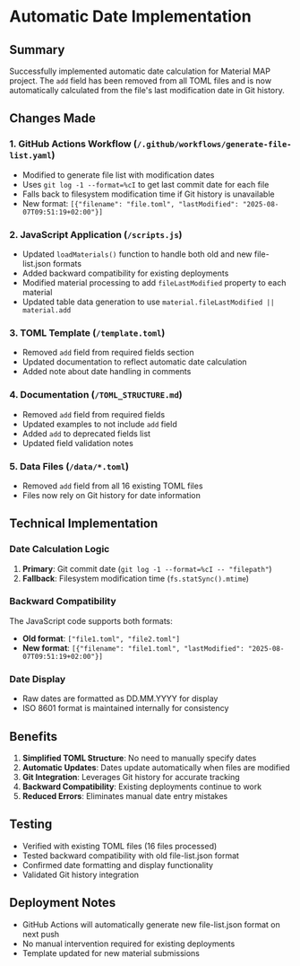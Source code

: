 # Automatic Date Implementation

## Summary

Successfully implemented automatic date calculation for Material MAP project. The `add` field has been removed from all TOML files and is now automatically calculated from the file's last modification date in Git history.

## Changes Made

### 1. GitHub Actions Workflow (`/.github/workflows/generate-file-list.yaml`)
- Modified to generate file list with modification dates
- Uses `git log -1 --format=%cI` to get last commit date for each file
- Falls back to filesystem modification time if Git history is unavailable
- New format: `[{"filename": "file.toml", "lastModified": "2025-08-07T09:51:19+02:00"}]`

### 2. JavaScript Application (`/scripts.js`)
- Updated `loadMaterials()` function to handle both old and new file-list.json formats
- Added backward compatibility for existing deployments
- Modified material processing to add `fileLastModified` property to each material
- Updated table data generation to use `material.fileLastModified || material.add`

### 3. TOML Template (`/template.toml`)
- Removed `add` field from required fields section
- Updated documentation to reflect automatic date calculation
- Added note about date handling in comments

### 4. Documentation (`/TOML_STRUCTURE.md`)
- Removed `add` field from required fields
- Updated examples to not include `add` field
- Added `add` to deprecated fields list
- Updated field validation notes

### 5. Data Files (`/data/*.toml`)
- Removed `add` field from all 16 existing TOML files
- Files now rely on Git history for date information

## Technical Implementation

### Date Calculation Logic
1. **Primary**: Git commit date (`git log -1 --format=%cI -- "filepath"`)
2. **Fallback**: Filesystem modification time (`fs.statSync().mtime`)

### Backward Compatibility
The JavaScript code supports both formats:
- **Old format**: `["file1.toml", "file2.toml"]`
- **New format**: `[{"filename": "file1.toml", "lastModified": "2025-08-07T09:51:19+02:00"}]`

### Date Display
- Raw dates are formatted as DD.MM.YYYY for display
- ISO 8601 format is maintained internally for consistency

## Benefits

1. **Simplified TOML Structure**: No need to manually specify dates
2. **Automatic Updates**: Dates update automatically when files are modified
3. **Git Integration**: Leverages Git history for accurate tracking
4. **Backward Compatibility**: Existing deployments continue to work
5. **Reduced Errors**: Eliminates manual date entry mistakes

## Testing

- Verified with existing TOML files (16 files processed)
- Tested backward compatibility with old file-list.json format
- Confirmed date formatting and display functionality
- Validated Git history integration

## Deployment Notes

- GitHub Actions will automatically generate new file-list.json format on next push
- No manual intervention required for existing deployments
- Template updated for new material submissions